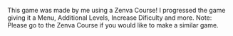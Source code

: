 This game was made by me using a Zenva Course! I progressed the game giving it a Menu, Additional Levels, Increase Dificulty and more.
Note: Please go to the Zenva Course if you would like to make a similar game.
